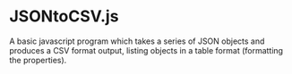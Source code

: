 # JSONtoCSV.js

A basic javascript program which takes a series of JSON objects and produces a CSV format output, listing objects in a table format (formatting the properties).


